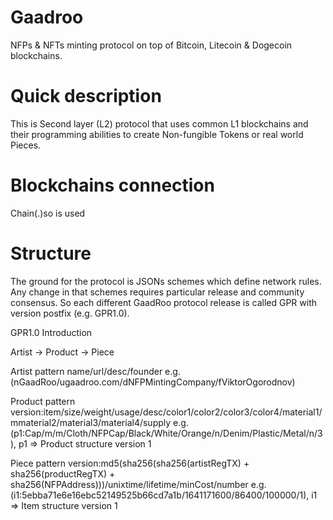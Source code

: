 # Gaadroo
NFPs & NFTs minting protocol on top of Bitcoin, Litecoin & Dogecoin blockchains.

# Quick description
This is Second layer (L2) protocol that uses common L1 blockchains and their programming abilities to create Non-fungible Tokens or real world Pieces.

# Blockchains connection
Chain(.)so is used

# Structure
The ground for the protocol is JSONs schemes which define network rules. Any change in that schemes requires particular release and community consensus. So each different GaadRoo protocol release is called GPR with version postfix (e.g. GPR1.0).

GPR1.0 Introduction

Artist -> Product -> Piece

Artist pattern
name/url/desc/founder
e.g.(nGaadRoo/ugaadroo.com/dNFPMintingCompany/fViktorOgorodnov)

Product pattern
version:item/size/weight/usage/desc/color1/color2/color3/color4/material1/mmaterial2/material3/material4/supply
e.g.(p1:Cap/m/m/Cloth/NFPCap/Black/White/Orange/n/Denim/Plastic/Metal/n/3), p1 => Product structure version 1

Piece pattern
version:md5(sha256(sha256(artistRegTX) + sha256(productRegTX) + sha256(NFPAddress)))/unixtime/lifetime/minCost/number
e.g.(i1:5ebba71e6e16ebc52149525b66cd7a1b/1641171600/86400/100000/1), i1 => Item structure version 1
